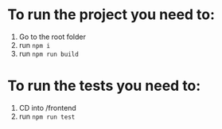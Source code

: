# To run the project you need to:

1. Go to the root folder
2. run `npm i`
3. run `npm run build`

# To run the tests you need to:

1. CD into /frontend
2. run `npm run test`
